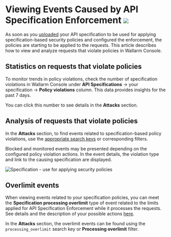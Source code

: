 # Viewing Events Caused by API Specification Enforcement <a href="../../about-wallarm/subscription-plans/#subscription-plans"><img src="../../images/api-security-tag.svg" style="border: none;"></a>

As soon as you [uploaded](setup.md) your API specification to be used for applying  specification-based security policies and configured the enforcement, the policies are starting to be applied to the requests. This article describes how to view and analyze requests that violate policies in Wallarm Console.

## Statistics on requests that violate policies

To monitor trends in policy violations, check the number of specification violations in Wallarm Console under **API Specifications** → your specification → **Policy violations** column. This data provides insights for the past 7 days.

You can click this number to see details in the **Attacks** section.

## Analysis of requests that violate policies 

In the **Attacks** section, to find events related to specification-based policy violations, use the [appropriate search keys](../user-guides/search-and-filters/use-search.md#spec-violation-tags) or corresponding filters.

Blocked and monitored events may be presented depending on the configured policy violation actions. In the event details, the violation type and link to the causing specification are displayed.

![Specification - use for applying security policies](../images/api-policies-enforcement/api-policies-enforcement-events.png)

## Overlimit events

When viewing events related to your specification policies, you can meet the **Specification processing overlimit** type of event related to the limits applied for API Specification Enforcement while it processes the requests. See details and the description of your possible actions [here](overview.md#how-it-works).

In the **Attacks** section, the overlimit events can be found using the `processing_overlimit` search key or **Processing overlimit** filter.
